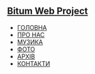 <h2>
    <a href='https://dmitriy-1986.github.io/Bitum-web-project/'>
      Bitum Web Project
    </a>
</h2>
<!-- bitum.pp.ua@gmail.com ddf110986 -->
<nav>
    <ul>
        <li><a href="https://bitum.pp.ua/index.html">ГОЛОВНА</a></li>
        <li><a href="https://bitum.pp.ua/about-us.html">ПРО НАС</a></li>
        <li><a href="https://bitum.pp.ua/music.html">МУЗИКА</a></li>
        <li><a href="https://bitum.pp.ua/gallery.html">ФОТО</a></li>
        <li><a href="https://bitum.pp.ua/archive.html">АРХІВ</a></li>
        <li><a href="https://bitum.pp.ua/contacts.html">КОНТАКТИ</a></li>
    </ul>
</nav>
